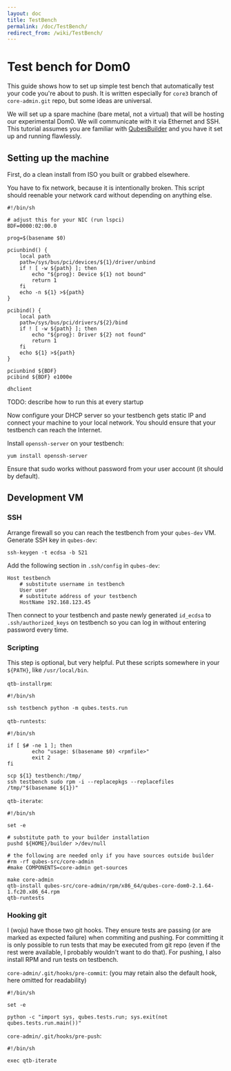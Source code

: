 ```yaml
---
layout: doc
title: TestBench
permalink: /doc/TestBench/
redirect_from: /wiki/TestBench/
---
```


Test bench for Dom0
===================

This guide shows how to set up simple test bench that automatically test your code you're about to push. It is written especially for `core3` branch of `core-admin.git` repo, but some ideas are universal.

We will set up a spare machine (bare metal, not a virtual) that will be hosting our experimental Dom0. We will communicate with it via Ethernet and SSH. This tutorial assumes you are familiar with [QubesBuilder](/doc/QubesBuilder) and you have it set up and running flawlessly.

Setting up the machine
----------------------

First, do a clean install from ISO you built or grabbed elsewhere.

You have to fix network, because it is intentionally broken. This script should reenable your network card without depending on anything else.

    #!/bin/sh

    # adjust this for your NIC (run lspci)
    BDF=0000:02:00.0

    prog=$(basename $0)

    pciunbind() {
        local path
        path=/sys/bus/pci/devices/${1}/driver/unbind
        if ! [ -w ${path} ]; then
            echo "${prog}: Device ${1} not bound"
            return 1
        fi
        echo -n ${1} >${path}
    }

    pcibind() {
        local path
        path=/sys/bus/pci/drivers/${2}/bind
        if ! [ -w ${path} ]; then
            echo "${prog}: Driver ${2} not found"
            return 1
        fi
        echo ${1} >${path}
    }

    pciunbind ${BDF}
    pcibind ${BDF} e1000e

    dhclient

TODO: describe how to run this at every startup

Now configure your DHCP server so your testbench gets static IP and connect your machine to your local network. You should ensure that your testbench can reach the Internet.

Install `openssh-server` on your testbench:

```
yum install openssh-server
```

Ensure that sudo works without password from your user account (it should by default).

Development VM
--------------

### SSH

Arrange firewall so you can reach the testbench from your `qubes-dev` VM. Generate SSH key in `qubes-dev`:

```
ssh-keygen -t ecdsa -b 521
```

Add the following section in `.ssh/config` in `qubes-dev`:

```
Host testbench
    # substitute username in testbench
    User user
    # substitute address of your testbench
    HostName 192.168.123.45
```

Then connect to your testbench and paste newly generated `id_ecdsa` to `.ssh/authorized_keys` on testbench so you can log in without entering password every time.

### Scripting

This step is optional, but very helpful. Put these scripts somewhere in your `${PATH}`, like `/usr/local/bin`.

`qtb-installrpm`:

    #!/bin/sh

    ssh testbench python -m qubes.tests.run

`qtb-runtests`:

    #!/bin/sh

    if [ $# -ne 1 ]; then
            echo "usage: $(basename $0) <rpmfile>"
            exit 2
    fi

    scp ${1} testbench:/tmp/
    ssh testbench sudo rpm -i --replacepkgs --replacefiles /tmp/"$(basename ${1})"

`qtb-iterate`:

    #!/bin/sh

    set -e

    # substitute path to your builder installation
    pushd ${HOME}/builder >/dev/null

    # the following are needed only if you have sources outside builder
    #rm -rf qubes-src/core-admin 
    #make COMPONENTS=core-admin get-sources

    make core-admin
    qtb-install qubes-src/core-admin/rpm/x86_64/qubes-core-dom0-2.1.64-1.fc20.x86_64.rpm
    qtb-runtests

### Hooking git

I (woju) have those two git hooks. They ensure tests are passing (or are marked as expected failure) when commiting and pushing. For committing it is only possible to run tests that may be executed from git repo (even if the rest were available, I probably wouldn't want to do that). For pushing, I also install RPM and run tests on testbench.

`core-admin/.git/hooks/pre-commit`: (you may retain also the default hook, here omitted for readability)

    #!/bin/sh

    set -e

    python -c "import sys, qubes.tests.run; sys.exit(not qubes.tests.run.main())"

`core-admin/.git/hooks/pre-push`:

    #!/bin/sh

    exec qtb-iterate
